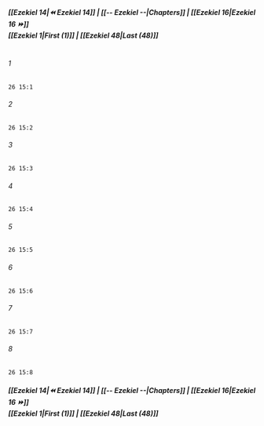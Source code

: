 
##### **[[Ezekiel 14|⏪ Ezekiel 14]] | [[-- Ezekiel --|Chapters]] | [[Ezekiel 16|Ezekiel 16 ⏩]]**<br>**[[Ezekiel 1|First (1)]] | [[Ezekiel 48|Last (48)]]**<br><br>

###### 1
``` verse
26 15:1
```
###### 2
``` verse
26 15:2
```
###### 3
``` verse
26 15:3
```
###### 4
``` verse
26 15:4
```
###### 5
``` verse
26 15:5
```
###### 6
``` verse
26 15:6
```
###### 7
``` verse
26 15:7
```
###### 8
``` verse
26 15:8
```

##### **[[Ezekiel 14|⏪ Ezekiel 14]] | [[-- Ezekiel --|Chapters]] | [[Ezekiel 16|Ezekiel 16 ⏩]]**<br>**[[Ezekiel 1|First (1)]] | [[Ezekiel 48|Last (48)]]**
